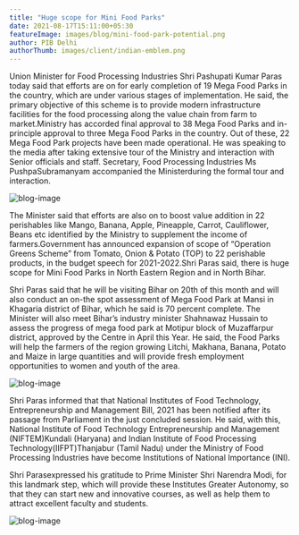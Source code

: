 ```yaml
---
title: "Huge scope for Mini Food Parks"
date: 2021-08-17T15:11:00+05:30
featureImage: images/blog/mini-food-park-potential.png
author: PIB Delhi
authorThumb: images/client/indian-emblem.png
---
```


Union Minister for Food Processing Industries Shri Pashupati Kumar Paras today said that efforts are on for early completion of 19 Mega Food Parks in the country, which are under various stages of implementation. He said, the primary objective of this scheme is to provide modern infrastructure facilities for the food processing along the value chain from farm to market.Ministry has accorded final approval to 38 Mega Food Parks and in-principle approval to three Mega Food Parks in the country. Out of these, 22 Mega Food Park projects have been made operational. He was speaking to the media after taking extensive tour of the Ministry and interaction with Senior officials and staff. Secretary, Food Processing Industries Ms PushpaSubramanyam accompanied the Ministerduring the formal tour and interaction.

![blog-image](https://static.pib.gov.in/WriteReadData/userfiles/image/image001Z7H9.jpg)

The Minister said that efforts are also on to boost value addition in 22 perishables like Mango, Banana, Apple, Pineapple, Carrot, Cauliflower, Beans etc identified by the Ministry to supplement the income of farmers.Government has announced expansion of scope of “Operation Greens Scheme” from Tomato, Onion & Potato (TOP) to 22 perishable products, in the budget speech for 2021-2022.Shri Paras said, there is huge scope for Mini Food Parks in North Eastern Region and in North Bihar.

Shri Paras said that he will be visiting Bihar on 20th of this month and will also conduct an on-the spot assessment of Mega Food Park at Mansi in Khagaria district of Bihar, which he said is 70 percent complete. The Minister will also meet Bihar’s industry minister Shahnawaz Hussain to assess the progress of mega food park at Motipur block of Muzaffarpur district, approved by the Centre in April this Year. He said, the Food Parks will help the farmers of the region growing Litchi, Makhana, Banana, Potato and Maize in large quantities and will provide fresh employment opportunities to women and youth of the area.

![blog-image](https://static.pib.gov.in/WriteReadData/userfiles/image/image002WHW3.jpg)

Shri Paras informed that that National Institutes of Food Technology, Entrepreneurship and Management Bill, 2021 has been notified after its passage from Parliament in the just concluded session. He said, with this, National Institute of Food Technology Entrepreneurship and Management (NIFTEM)Kundali (Haryana) and Indian Institute of Food Processing Technology(IIFPT)Thanjabur (Tamil Nadu) under the Ministry of Food Processing Industries have become Institutions of National Importance (INI).

Shri Parasexpressed his gratitude to Prime Minister Shri Narendra Modi, for this landmark step, which will provide these Institutes Greater Autonomy, so that they can start new and innovative courses, as well as help them to attract excellent faculty and students.

![blog-image](https://static.pib.gov.in/WriteReadData/userfiles/image/image003BSEW.jpg)